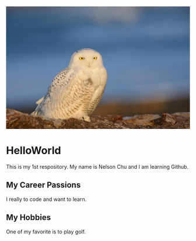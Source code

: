 ![headshot](sample-owl.jfif)
# HelloWorld
This is my 1st respository. My name is Nelson Chu and I am learning Github.
## My Career Passions
I really to code and want to learn.
## My Hobbies
One of my favorite is to play golf.
